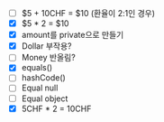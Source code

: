 - [ ] $5 + 10CHF = $10 (환율이 2:1인 경우)
- [x] $5 * 2 = $10
- [x] amount를 private으로 만들기
- [x] Dollar 부작용?
- [ ] Money 반올림?
- [x] equals()
- [ ] hashCode()
- [ ] Equal null
- [ ] Equal object
- [x] 5CHF * 2 = 10CHF